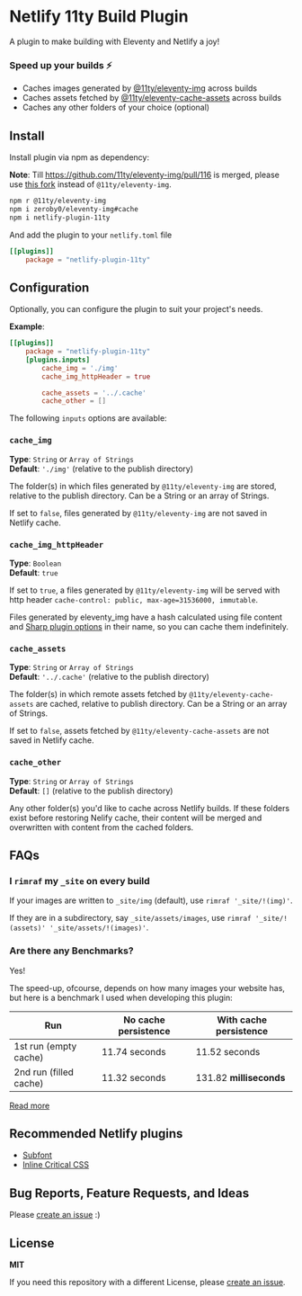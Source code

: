 # Netlify 11ty Build Plugin

A plugin to make building with Eleventy and Netlify a joy!

### Speed up your builds ⚡
- Caches images generated by [@11ty/eleventy-img](https://github.com/11ty/eleventy-img) across builds
- Caches assets fetched by [@11ty/eleventy-cache-assets](https://github.com/11ty/eleventy-cache-assets) across builds
- Caches any other folders of your choice (optional)

## Install

Install plugin via npm as dependency:

**Note**: Till https://github.com/11ty/eleventy-img/pull/116 is merged,
please use [this fork](https://github.com/zeroby0/eleventy-img/tree/cache) instead of `@11ty/eleventy-img`.

```bash
npm r @11ty/eleventy-img
npm i zeroby0/eleventy-img#cache
npm i netlify-plugin-11ty
```

And add the plugin to your `netlify.toml` file

```toml
[[plugins]]
    package = "netlify-plugin-11ty"
```

## Configuration

Optionally, you can configure the plugin to suit your project's needs.

**Example**:

```toml
[[plugins]]
    package = "netlify-plugin-11ty"
    [plugins.inputs]
        cache_img = './img'
        cache_img_httpHeader = true

        cache_assets = '../.cache'
        cache_other = []
```

The following `inputs` options are available:

### `cache_img`
**Type**: `String` or `Array of Strings`  
**Default**: `'./img'` (relative to the publish
directory)  

The folder(s) in which files generated by `@11ty/eleventy-img` are stored,
relative to the publish directory. Can be a String or an array of Strings.

If set to `false`, files generated by `@11ty/eleventy-img` are not saved in
Netlify cache.

### `cache_img_httpHeader`

**Type**: `Boolean`  
**Default**: `true`  

If set to `true`, a files generated by `@11ty/eleventy-img` will be served with
http header `cache-control: public, max-age=31536000, immutable`.

Files generated by eleventy_img have a hash calculated using file content and
[Sharp plugin options](https://www.11ty.dev/docs/plugins/image/#advanced-control-of-sharp-image-processor)
in their name, so you can cache them indefinitely.

### `cache_assets`

**Type**: `String` or `Array of Strings`  
**Default**: `'../.cache'` (relative to the
publish directory)  

The folder(s) in which remote assets fetched by `@11ty/eleventy-cache-assets`
are cached, relative to publish directory. Can be a String or an array of
Strings.

If set to `false`, assets fetched by `@11ty/eleventy-cache-assets` are not saved
in Netlify cache.

### `cache_other`

**Type**: `String` or `Array of Strings`  
**Default**: `[]` (relative to the publish
directory)  

Any other folder(s) you'd like to cache across Netlify builds. If these folders
exist before restoring Nelify cache, their content will be merged and overwritten
with content from the cached folders.

## FAQs
### I `rimraf` my `_site` on every build

If your images are written to `_site/img` (default),
use `rimraf '_site/!(img)'`.

If they are in a subdirectory, say `_site/assets/images`,
use `rimraf '_site/!(assets)' '_site/assets/!(images)'`.

### Are there any Benchmarks?
Yes!

The speed-up, ofcourse, depends on how many images your website has,
but here is a benchmark I used when developing this plugin:

| Run                   | No cache persistence |  With cache persistence  |
|-----------------------|----------------------|--------------------------|
| 1st run (empty cache) | 11.74 seconds        | 11.52 seconds            |
| 2nd run (filled cache)| 11.32 seconds        | 131.82 **milliseconds**  |

[Read more](https://github.com/11ty/eleventy-img/pull/116#issuecomment-882870369)

## Recommended Netlify plugins
- [Subfont](https://github.com/munter/netlify-plugin-subfont)
- [Inline Critical CSS](https://github.com/Tom-Bonnike/netlify-plugin-inline-critical-css#readme)

## Bug Reports, Feature Requests, and Ideas
Please [create an issue](https://github.com/zeroby0/netlify-plugin-11ty/issues/new/) :)

## License
**MIT**

If you need this repository with a different License,
please [create an issue](https://github.com/zeroby0/netlify-plugin-11ty/issues/new/).